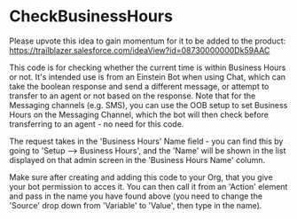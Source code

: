 # CheckBusinessHours

Please upvote this idea to gain momentum for it to be added to the product: https://trailblazer.salesforce.com/ideaView?id=08730000000Dk59AAC

This code is for checking whether the current time is within Business Hours or not. It's intended use is from an Einstein Bot when using Chat, which can take the boolean response and send a different message, or attempt to transfer to an agent or not based on the response. Note that for the Messaging channels (e.g. SMS), you can use the OOB setup to set Business Hours on the Messaging Channel, which the bot will then check before transferring to an agent - no need for this code.

The request takes in the 'Business Hours' Name field - you can find this by going to 'Setup --> Business Hours', and the 'Name' will be shown in the list displayed on that admin screen in the 'Business Hours Name' column.

Make sure after creating and adding this code to your Org, that you give your bot permission to acces it. You can then call it from an 'Action' element and pass in the name you have found above (you need to change the 'Source' drop down from 'Variable' to 'Value', then type in the name).
